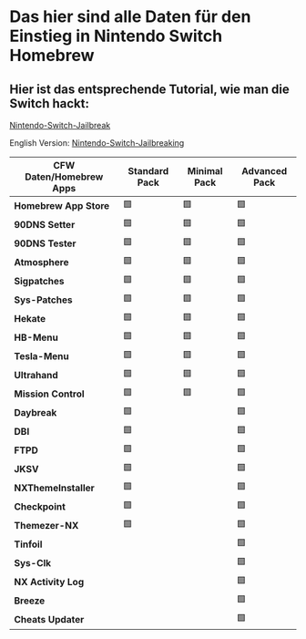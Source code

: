# Das hier sind alle Daten für den Einstieg in Nintendo Switch Homebrew

## Hier ist das entsprechende Tutorial, wie man die Switch hackt:


[Nintendo-Switch-Jailbreak](https://github.com/Nico-Shock/Nintendo-Switch-Jailbreak)

English Version:
[Nintendo-Switch-Jailbreaking](https://github.com/Nico-Shock/Switch-Jailbreaking-Toturial)

| CFW Daten/Homebrew Apps       | Standard Pack       | Minimal Pack        | Advanced Pack       |
| ------------------- | ------------------- | ------------------- | ------------------- |
| **Homebrew App Store** | 🟩                | 🟩                | 🟩                |
| **90DNS Setter**    | 🟩                | 🟩                | 🟩                |
| **90DNS Tester**    | 🟩                | 🟩                | 🟩                |
| **Atmosphere**      | 🟩                | 🟩                | 🟩                |
| **Sigpatches**      | 🟩                | 🟩                | 🟩                |
| **Sys-Patches**     | 🟩                | 🟩                | 🟩                |
| **Hekate**          | 🟩                | 🟩                | 🟩                |
| **HB-Menu**         | 🟩                | 🟩                | 🟩                |
| **Tesla-Menu**      | 🟩                | 🟩                | 🟩                |
| **Ultrahand**       | 🟩                | 🟩                | 🟩                |
| **Mission Control** | 🟩                | 🟩                | 🟩                |
| **Daybreak**        | 🟩                |                   | 🟩                |
| **DBI**             | 🟩                |                   | 🟩                |
| **FTPD**            | 🟩                |                   | 🟩                |
| **JKSV**            | 🟩                |                   | 🟩                |
| **NXThemeInstaller**| 🟩                |                   | 🟩                |
| **Checkpoint**      | 🟩                |                   | 🟩                |
| **Themezer-NX**     | 🟩                |                   | 🟩                |
| **Tinfoil**         |                   |                   | 🟩                |
| **Sys-Clk**         |                   |                   | 🟩                |
| **NX Activity Log** |                   |                   | 🟩                |
| **Breeze**          |                   |                   | 🟩                |
| **Cheats Updater**  |                   |                   | 🟩                |

